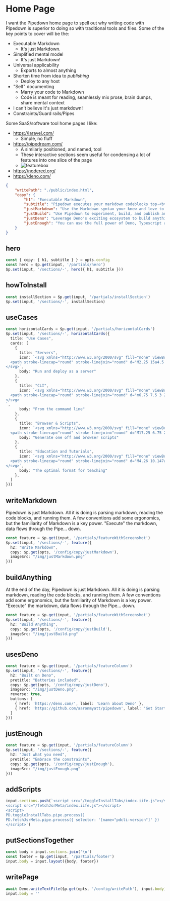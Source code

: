 # Home Page

I want the Pipedown home page to spell out why writing code with Pipedown is superior to doing so with traditional tools and files. Some of the key points to cover will be the:
- Executable Markdown
  - It's just Markdown.
- Simplified mental model
  - It's just Markdown!
- Universal applicability
  - Exports to almost anything
- Shorten time from idea to _publishing_
  - Deploy to any host
- "Self" documenting
  - Marry your code to Markdown
  - Code is meant for reading, seamlessly mix prose, brain dumps, share mental context
- I can't believe it's just markdown!
- Constraints/Guard rails/Pipes




Some SaaS/software tool home pages I like:
- https://laravel.com/
  - Simple, no fluff
- https://pipedream.com/
  - A similarly positioned, and named, tool
  - These interactive sections seem useful for condensing a lot of features into one slice of the page
  - ![featurebox](../../img/featurebox.png)
- https://nodered.org/
- https://deno.com/

```json
{
    "writePath": "./public/index.html",
    "copy": {
        "h1": "Executable Markdown",
        "subtitle": "Pipedown executes your markdown codeblocks top-<b>down</b>, turning your markdown into general purpose <b>executable</b> pipelines",
        "justMarkdown": "Use the Markdown syntax your know and love to expressively describe, document and teach your ideas.",
        "justBuild": "Use Pipedown to experiment, build, and publish any idea. From standalone scripts to serving websites, Pipedown will adapt to your needs.",
        "justDeno": "Leverage Deno's exciting ecosystem to build anything you can imagine. Pipedown is just Markdown, but with super (Deno) powers.",
        "justEnough": "You can use the full power of Deno, Typescript and WebAssembly <i>within</i> Pipedown codeblocks. <br/><br/> Pipedown handles the communication between codeblocks, and understands a few carefully crafted conventions to interpret your markdown and make writing code as simple as prose."
    }
}
```

## hero
```ts
const { copy: { h1, subtitle } } = opts.config
const hero = $p.get(input, '/partials/hero')
$p.set(input, '/sections/-', hero({ h1, subtitle }))
```

## howToInstall
```ts
const installSection = $p.get(input, '/partials/installSection')
$p.set(input, '/sections/-', installSection)
```

## useCases
```ts
const horizontalCards = $p.get(input, '/partials/horizontalCards')
$p.set(input, '/sections/-', horizontalCards({
  title: "Use Cases",
  cards: [
    {
      title: "Servers",
      icon: `<svg xmlns="http://www.w3.org/2000/svg" fill="none" viewBox="0 0 24 24" stroke-width="1.5" stroke="currentColor" class="w-6 h-6">
  <path stroke-linecap="round" stroke-linejoin="round" d="M2.25 15a4.5 4.5 0 0 0 4.5 4.5H18a3.75 3.75 0 0 0 1.332-7.257 3 3 0 0 0-3.758-3.848 5.25 5.25 0 0 0-10.233 2.33A4.502 4.502 0 0 0 2.25 15Z" />
</svg>`,
      body: "Run and deploy as a server"
    },
    {
      title: "CLI",
      icon: `<svg xmlns="http://www.w3.org/2000/svg" fill="none" viewBox="0 0 24 24" stroke-width="1.5" stroke="currentColor" class="w-6 h-6">
  <path stroke-linecap="round" stroke-linejoin="round" d="m6.75 7.5 3 2.25-3 2.25m4.5 0h3m-9 8.25h13.5A2.25 2.25 0 0 0 21 18V6a2.25 2.25 0 0 0-2.25-2.25H5.25A2.25 2.25 0 0 0 3 6v12a2.25 2.25 0 0 0 2.25 2.25Z" />
</svg>
`,
      body: "From the command line"
    },
    {
      title: "Browser & Scripts",
      icon: `<svg xmlns="http://www.w3.org/2000/svg" fill="none" viewBox="0 0 24 24" stroke-width="1.5" stroke="currentColor" class="w-6 h-6">
  <path stroke-linecap="round" stroke-linejoin="round" d="M17.25 6.75 22.5 12l-5.25 5.25m-10.5 0L1.5 12l5.25-5.25m7.5-3-4.5 16.5" /></svg>`,
      body: "Generate one off and browser scripts"
    },
    {
      title: "Education and Tutorials",
      icon: `<svg xmlns="http://www.w3.org/2000/svg" fill="none" viewBox="0 0 24 24" stroke-width="1.5" stroke="currentColor" class="w-6 h-6">
  <path stroke-linecap="round" stroke-linejoin="round" d="M4.26 10.147a60.438 60.438 0 0 0-.491 6.347A48.62 48.62 0 0 1 12 20.904a48.62 48.62 0 0 1 8.232-4.41 60.46 60.46 0 0 0-.491-6.347m-15.482 0a50.636 50.636 0 0 0-2.658-.813A59.906 59.906 0 0 1 12 3.493a59.903 59.903 0 0 1 10.399 5.84c-.896.248-1.783.52-2.658.814m-15.482 0A50.717 50.717 0 0 1 12 13.489a50.702 50.702 0 0 1 7.74-3.342M6.75 15a.75.75 0 1 0 0-1.5.75.75 0 0 0 0 1.5Zm0 0v-3.675A55.378 55.378 0 0 1 12 8.443m-7.007 11.55A5.981 5.981 0 0 0 6.75 15.75v-1.5" />
</svg>`,
      body: "The optimal format for teaching"
    },
  ]
}))
```


## writeMarkdown
Pipedown is just Markdown. All it is doing is parsing markdown, reading the code blocks, and running them. A few conventions add some ergonomics, but the familiarity of Markdown is a key power. "Execute" the markdown, data flows through the Pipe... down.

```ts
const feature = $p.get(input, '/partials/featureWithScreenshot')
$p.set(input, '/sections/-', feature({
  h2: "Write Markdown",
  copy: $p.get(opts, '/config/copy/justMarkdown'),
  imageSrc: "/img/justMarkdown.png"
}))
```

## buildAnything
At the end of the day, Pipedown is just Markdown. All it is doing is parsing markdown, reading the code blocks, and running them. A few conventions add some ergonomics, but the familiarity of Markdown is a key power. "Execute" the markdown, data flows through the Pipe... down.

```ts
const feature = $p.get(input, '/partials/featureWithScreenshot')
$p.set(input, '/sections/-', feature({
  h2: "Build Anything",
  copy: $p.get(opts, '/config/copy/justBuild'),
  imageSrc: "/img/justBuild.png"
}))
```

## usesDeno
```ts
const feature = $p.get(input, '/partials/featureColumn')
$p.set(input, '/sections/-', feature({
  h2: "Built on Deno",
  pretitle: "Batteries included",
  copy: $p.get(opts, '/config/copy/justDeno'),
  imageSrc: "/img/justDeno.png",
  reverse: true,
  buttons: [
    { href: 'https://deno.com/', label: 'Learn about Deno' },
    { href: 'https://github.com/aaronmyatt/pipedown', label: 'Get Started' }
  ]
}))
```

## justEnough
```ts
const feature = $p.get(input, '/partials/featureColumn')
$p.set(input, '/sections/-', feature({
  h2: "Just what you need",
  pretitle: "Embrace the constraints",
  copy: $p.get(opts, '/config/copy/justEnough'),
  imageSrc: "/img/justEnough.png"
}))
```

## addScripts
```ts
input.sections.push(`<script src="/toggleInstallTabs/index.iife.js"></script>
<script src="/fetchJsrMeta/index.iife.js"></script>
<script>
PD.toggleInstallTabs.pipe.process()
PD.fetchJsrMeta.pipe.process({ selector: '[name="pdcli-version"]' })
</script>`)
```

## putSectionsTogether
```ts
const body = input.sections.join('\n')
const footer = $p.get(input, '/partials/footer')
input.body = input.layout({body, footer})
```

## writePage
```ts
await Deno.writeTextFile($p.get(opts, '/config/writePath'), input.body)
input.body = ''
```
